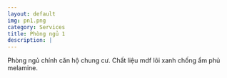 ```yaml
---
layout: default
img: pn1.png
category: Services
title: Phòng ngủ 1
description: |
---
```

Phòng ngủ chính căn hộ chung cư. Chất liệu mdf lõi xanh chống ẩm phủ melamine.